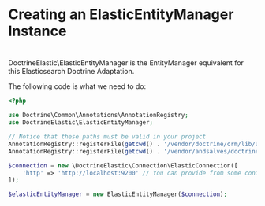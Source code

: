 # Creating an ElasticEntityManager Instance
#

DoctrineElastic\ElasticEntityManager is the EntityManager equivalent for this Elasticsearch Doctrine Adaptation. 

The following code is what we need to do:
```php
<?php

use Doctrine\Common\Annotations\AnnotationRegistry;
use DoctrineElastic\ElasticEntityManager;

// Notice that these paths must be valid in your project
AnnotationRegistry::registerFile(getcwd() . '/vendor/doctrine/orm/lib/Doctrine/ORM/Mapping/Driver/DoctrineAnnotations.php');
AnnotationRegistry::registerFile(getcwd() . '/vendor/andsalves/doctrine-elastic/src/Mapping/Driver/ElasticAnnotations.php');

$connection = new \DoctrineElastic\Connection\ElasticConnection([
    'http' => 'http://localhost:9200' // You can provide from some configuration or env var
]);

$elasticEntityManager = new ElasticEntityManager($connection);

```





        
